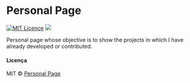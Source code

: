 # Personal Page

[![MIT Licence](https://badges.frapsoft.com/os/mit/mit.svg?v=103)](https://opensource.org/licenses/mit-license.php)
[![](https://img.shields.io/badge/author-pedro-purple)]()

Personal page whose objective is to show the projects in which I have already developed or contributed.

#### Licença

MIT © <a href="https://github.com/pofreire/personal-page">Personal Page</a>
